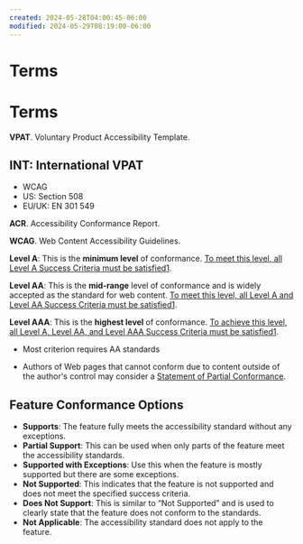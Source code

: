 ```yaml
---
created: 2024-05-28T04:00:45-06:00
modified: 2024-05-29T08:19:00-06:00
---
```


# Terms

# Terms

**VPAT**. Voluntary Product Accessibility Template.

## INT: International VPAT
- WCAG
- US: Section 508
- EU/UK: EN 301 549


**ACR**. Accessibility Conformance Report.

**WCAG**. Web Content Accessibility Guidelines.

**Level A**: This is the **minimum level** of conformance. [To meet this level, all Level A Success Criteria must be satisfied](https://www.w3.org/WAI/WCAG21/Understanding/conformance)[1](https://www.w3.org/WAI/WCAG21/Understanding/conformance).

**Level AA**: This is the **mid-range** level of conformance and is widely accepted as the standard for web content. [To meet this level, all Level A and Level AA Success Criteria must be satisfied](https://www.w3.org/WAI/WCAG21/Understanding/conformance)[1](https://www.w3.org/WAI/WCAG21/Understanding/conformance).

**Level AAA**: This is the **highest level** of conformance. [To achieve this level, all Level A, Level AA, and Level AAA Success Criteria must be satisfied](https://www.w3.org/WAI/WCAG21/Understanding/conformance)[1](https://www.w3.org/WAI/WCAG21/Understanding/conformance).

-   Most criterion requires AA standards

-   Authors of Web pages that cannot conform due to content outside of the author's control may consider a [Statement of Partial Conformance](https://www.w3.org/WAI/WCAG21/Understanding/conformance#conformance-partial).

## Feature Conformance Options

-   **Supports**: The feature fully meets the accessibility standard without any exceptions.
-   **Partial Support**: This can be used when only parts of the feature meet the accessibility standards.
-   **Supported with Exceptions**: Use this when the feature is mostly supported but there are some exceptions.
-   **Not Supported**: This indicates that the feature is not supported and does not meet the specified success criteria.
-   **Does Not Support**: This is similar to “Not Supported” and is used to clearly state that the feature does not conform to the standards.
-   **Not Applicable**: The accessibility standard does not apply to the feature.
